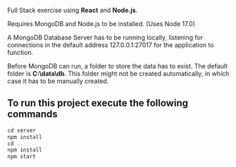 Full Stack exercise using **React** and **Node.js**.

Requires MongoDB and Node.js to be installed. (Uses Node 17.0)

A MongoDB Database Server has to be running locally, listening for connections in the default address 127.0.0.1:27017 for the application to function.

Before MongoDB can run, a folder to store the data has to exist. The default folder is **C:\\data\\db**. This folder might not be created automatically, in which case it has to be manually created.

## To run this project execute the following commands

```javascript
cd server
npm install
cd ..
npm install
npm start
```
